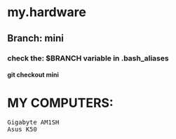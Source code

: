 # my.hardware
## Branch: mini
### check the: $BRANCH variable in .bash_aliases
#### git checkout mini

MY COMPUTERS:
=============
<pre>
Gigabyte AM1SH
Asus K50
</pre>

